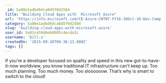 ```yaml
---
_id: 5a88e1adbd6dca0d5f0d2584
title: "Building Cloud Apps with  Microsoft Azure"
url: 'https://info.microsoft.com/CE-Azure-CNTNT-FY16-10Oct-10-Dev-Camp.html'
category: 5a88e1adbd6dca0d5f0d2584
slug: 'building-cloud-apps-with-microsoft-azure'
user_id: 5a83ce59d6eb0005c4ecda2c
username: 'bill-s'
createdOn: '2015-09-26T09:36:13.000Z'
tags: []
---
```


If you’re a developer focused on quality and speed in this new got-to-have-it-now worldview, you know traditional IT infrastructure can’t keep up. Too much planning. Too much money. Too sloooooow. That’s why is smart to switch to the cloud! 
